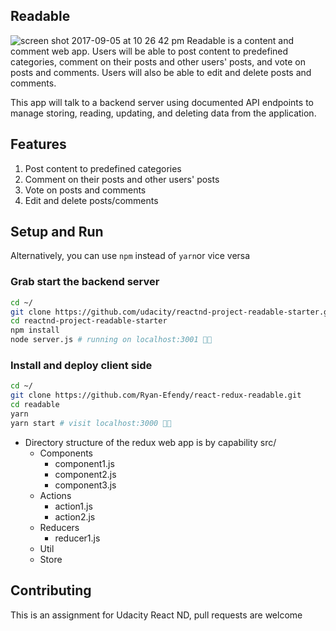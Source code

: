 ## Readable

![screen shot 2017-09-05 at 10 26 42 pm](https://user-images.githubusercontent.com/12979345/30095755-69ed0bd4-9289-11e7-960f-aa4c68eee2a6.png)
Readable is a content and comment web app. Users will be able to post content to predefined categories, comment on their posts and other users' posts, and vote on posts and comments. Users will also be able to edit and delete posts and comments.

This app will talk to a backend server using documented API endpoints to manage storing, reading, updating, and deleting data from the application.

## Features

1. Post content to predefined categories
2. Comment on their posts and other users' posts
3. Vote on posts and comments
4. Edit and delete posts/comments

## Setup and Run

Alternatively, you can use `npm` instead of `yarn`or vice versa

### Grab start the backend server

```sh
cd ~/
git clone https://github.com/udacity/reactnd-project-readable-starter.git
cd reactnd-project-readable-starter
npm install
node server.js # running on localhost:3001 🍰✨
```

### Install and deploy client side

```sh
cd ~/
git clone https://github.com/Ryan-Efendy/react-redux-readable.git
cd readable
yarn
yarn start # visit localhost:3000 🍰✨
```

- Directory structure of the redux web app is by capability
  src/
  - Components
    - component1.js
    - component2.js
    - component3.js
  - Actions
    - action1.js
    - action2.js
  - Reducers
    - reducer1.js
  - Util
  - Store

## Contributing

This is an assignment for Udacity React ND, pull requests are welcome
